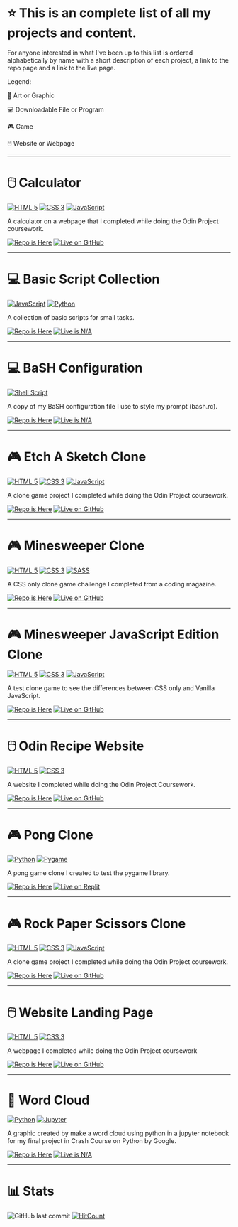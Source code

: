 # ⭐ This is an complete list of all my projects and content.
For anyone interested in what I've been up to this list is ordered alphabetically by name with a short description of each project, a link to the repo page and a link to the live page.

<p> Legend: </p>
<p> 🎨 Art or Graphic </p>
<p> 💻 Downloadable File or Program
<p> 🎮 Game </p> 
<p> 🖱️ Website or Webpage </p>

-----
# 🖱️ Calculator
<p> <a href="https://html.spec.whatwg.org/multipage/"><img src="https://user-images.githubusercontent.com/97799058/158913802-521c0f06-eb4c-4dae-9c55-83add8bc3fbd.svg" alt="HTML 5" ></a> <a href="https://www.w3.org/Style/CSS/"><img src="https://user-images.githubusercontent.com/97799058/158913813-308af941-f689-4c03-a26b-5401d9d284c7.svg" alt="CSS 3" ></a> <a href="https://developer.mozilla.org/en-US/docs/Web/JavaScript"><img src="https://user-images.githubusercontent.com/97799058/158913825-2ecfad34-7538-4fae-811e-e3bf030b7215.svg" alt="JavaScript" ></a> </p> 
<p> A calculator on a webpage that I completed while doing the Odin Project coursework. </p>
<p> <a href="https://github.com/RosaleeKnight/calculator"><img src="https://user-images.githubusercontent.com/97799058/159015154-6bf727a0-7878-4b78-8b87-63c541571fc4.svg" alt="Repo is Here" ></a> <a href="https://rosaleeknight.github.io/calculator/"><img src="https://user-images.githubusercontent.com/97799058/159016648-332bab72-96d4-4055-bb4d-5d8d94af82a1.svg" alt="Live on GitHub" ></a></p>

-----
# 💻 Basic Script Collection
<p> <a href="https://developer.mozilla.org/en-US/docs/Web/JavaScript"><img src="https://user-images.githubusercontent.com/97799058/158913825-2ecfad34-7538-4fae-811e-e3bf030b7215.svg" alt="JavaScript" ></a> <a href="https://www.python.org/"><img src="https://user-images.githubusercontent.com/97799058/158920021-b61c8c63-cc0e-4129-b864-56896112fdcc.svg" alt="Python" ></a> </p> 
<p> A collection of basic scripts for small tasks. </p>
<p> <a href="https://github.com/RosaleeKnight/basic-scripts-collection"><img src="https://user-images.githubusercontent.com/97799058/159015154-6bf727a0-7878-4b78-8b87-63c541571fc4.svg" alt="Repo is Here" ></a> <a href=""><img src="https://user-images.githubusercontent.com/97799058/159016259-5a2cc232-fa54-49a8-aa72-98bb96494c83.svg" alt="Live is N/A" ></a> </p>

 
-----
# 💻 BaSH Configuration
<p> <a href="https://www.gnu.org/software/bash/"><img src="https://user-images.githubusercontent.com/97799058/158920012-9abd2af8-728a-4462-8876-2054bf02a02b.svg" alt="Shell Script" ></a> </p> 
<p> A copy of my BaSH configuration file I use to style my prompt (bash.rc). </p>
<p> <a href="https://github.com/RosaleeKnight/bash-configuration"><img src="https://user-images.githubusercontent.com/97799058/159015154-6bf727a0-7878-4b78-8b87-63c541571fc4.svg" alt="Repo is Here" ></a> <a href=""><img src="https://user-images.githubusercontent.com/97799058/159016259-5a2cc232-fa54-49a8-aa72-98bb96494c83.svg" alt="Live is N/A" ></a></p>

-----
# 🎮 Etch A Sketch Clone
<p> <a href="https://html.spec.whatwg.org/multipage/"><img src="https://user-images.githubusercontent.com/97799058/158913802-521c0f06-eb4c-4dae-9c55-83add8bc3fbd.svg" alt="HTML 5" ></a> <a href="https://www.w3.org/Style/CSS/"><img src="https://user-images.githubusercontent.com/97799058/158913813-308af941-f689-4c03-a26b-5401d9d284c7.svg" alt="CSS 3" ></a> <a href="https://developer.mozilla.org/en-US/docs/Web/JavaScript"><img src="https://user-images.githubusercontent.com/97799058/158913825-2ecfad34-7538-4fae-811e-e3bf030b7215.svg" alt="JavaScript" ></a> </p> 
<p> A clone game project I completed while doing the Odin Project coursework. </p>
<p> <a href="https://github.com/RosaleeKnight/etch-a-sketch-clone"><img src="https://user-images.githubusercontent.com/97799058/159015154-6bf727a0-7878-4b78-8b87-63c541571fc4.svg" alt="Repo is Here" ></a> <a href="https://rosaleeknight.github.io/etch-a-sketch-clone/"><img src="https://user-images.githubusercontent.com/97799058/159016648-332bab72-96d4-4055-bb4d-5d8d94af82a1.svg" alt="Live on GitHub" ></a> </p>

-----
# 🎮 Minesweeper Clone
<p> <a href="https://html.spec.whatwg.org/multipage/"><img src="https://user-images.githubusercontent.com/97799058/158913802-521c0f06-eb4c-4dae-9c55-83add8bc3fbd.svg" alt="HTML 5" ></a> <a href="https://www.w3.org/Style/CSS/"><img src="https://user-images.githubusercontent.com/97799058/158913813-308af941-f689-4c03-a26b-5401d9d284c7.svg" alt="CSS 3" ></a> <a href="https://sass-lang.com/"><img src="https://user-images.githubusercontent.com/97799058/158920065-52f18001-3d1e-4ef1-a9ec-920fedc30815.svg" alt="SASS" ></a> </p> 
<p> A CSS only clone game challenge I completed from a coding magazine. </p>
<p> <a href="https://github.com/RosaleeKnight/minesweeper-clone"><img src="https://user-images.githubusercontent.com/97799058/159015154-6bf727a0-7878-4b78-8b87-63c541571fc4.svg" alt="Repo is Here" ></a> <a href="https://rosaleeknight.github.io/minesweeper-clone/"><img src="https://user-images.githubusercontent.com/97799058/159016648-332bab72-96d4-4055-bb4d-5d8d94af82a1.svg" alt="Live on GitHub" ></a> </p>

-----
# 🎮 Minesweeper JavaScript Edition Clone
<p> <a href="https://html.spec.whatwg.org/multipage/"><img src="https://user-images.githubusercontent.com/97799058/158913802-521c0f06-eb4c-4dae-9c55-83add8bc3fbd.svg" alt="HTML 5" ></a> <a href="https://www.w3.org/Style/CSS/"><img src="https://user-images.githubusercontent.com/97799058/158913813-308af941-f689-4c03-a26b-5401d9d284c7.svg" alt="CSS 3" ></a> <a href="https://developer.mozilla.org/en-US/docs/Web/JavaScript"><img src="https://user-images.githubusercontent.com/97799058/158913825-2ecfad34-7538-4fae-811e-e3bf030b7215.svg" alt="JavaScript" ></a> </p> 
<p> A test clone game to see the differences between CSS only and Vanilla JavaScript. </p>
<p> <a href="https://github.com/RosaleeKnight/minesweeper-javascript-clone"><img src="https://user-images.githubusercontent.com/97799058/159015154-6bf727a0-7878-4b78-8b87-63c541571fc4.svg" alt="Repo is Here" ></a> <a href="https://rosaleeknight.github.io/minesweeper-javascript-clone/"><img src="https://user-images.githubusercontent.com/97799058/159016648-332bab72-96d4-4055-bb4d-5d8d94af82a1.svg" alt="Live on GitHub" ></a> </p>

-----
# 🖱️ Odin Recipe Website
<p> <a href="https://html.spec.whatwg.org/multipage/"><img src="https://user-images.githubusercontent.com/97799058/158913802-521c0f06-eb4c-4dae-9c55-83add8bc3fbd.svg" alt="HTML 5" ></a> <a href="https://www.w3.org/Style/CSS/"><img src="https://user-images.githubusercontent.com/97799058/158913813-308af941-f689-4c03-a26b-5401d9d284c7.svg" alt="CSS 3" ></a> </p> 
<p> A website I completed while doing the Odin Project Coursework. </p>
<p> <a href="https://github.com/RosaleeKnight/odin-recipes"><img src="https://user-images.githubusercontent.com/97799058/159015154-6bf727a0-7878-4b78-8b87-63c541571fc4.svg" alt="Repo is Here" ></a> <a href="https://rosaleeknight.github.io/odin-recipes/"><img src="https://user-images.githubusercontent.com/97799058/159016648-332bab72-96d4-4055-bb4d-5d8d94af82a1.svg" alt="Live on GitHub" ></a> </p>

-----
# 🎮 Pong Clone
<p> <a href="https://www.python.org/"><img src="https://user-images.githubusercontent.com/97799058/158920021-b61c8c63-cc0e-4129-b864-56896112fdcc.svg" alt="Python" ></a> <a href="https://www.pygame.org/"><img src="https://user-images.githubusercontent.com/97799058/158928071-df3fed76-c90b-4a59-8f7d-62c9f0aad04f.svg" alt="Pygame" ></a> </p>
<p> A pong game clone I created to test the pygame library. </p>
<p> <a href="https://github.com/RosaleeKnight/pong-clone"><img src="https://user-images.githubusercontent.com/97799058/159015154-6bf727a0-7878-4b78-8b87-63c541571fc4.svg" alt="Repo is Here" ></a> <a href="https://replit.com/@RosaleeKnight/Pong-Clone?v=1"><img src="https://user-images.githubusercontent.com/97799058/159016197-3b6f0114-8157-4a9e-a92d-456519b920f9.svg" alt="Live on Replit" ></a> </p>

-----
# 🎮 Rock Paper Scissors Clone
<p> <a href="https://html.spec.whatwg.org/multipage/"><img src="https://user-images.githubusercontent.com/97799058/158913802-521c0f06-eb4c-4dae-9c55-83add8bc3fbd.svg" alt="HTML 5" ></a> <a href="https://www.w3.org/Style/CSS/"><img src="https://user-images.githubusercontent.com/97799058/158913813-308af941-f689-4c03-a26b-5401d9d284c7.svg" alt="CSS 3" ></a> <a href="https://developer.mozilla.org/en-US/docs/Web/JavaScript"><img src="https://user-images.githubusercontent.com/97799058/158913825-2ecfad34-7538-4fae-811e-e3bf030b7215.svg" alt="JavaScript" ></a> </p> 
<p> A clone game project I completed while doing the Odin Project coursework. </p>
<p> <a href="https://github.com/RosaleeKnight/rock-paper-scissors-clone"><img src="https://user-images.githubusercontent.com/97799058/159015154-6bf727a0-7878-4b78-8b87-63c541571fc4.svg" alt="Repo is Here" ></a> <a href="https://rosaleeknight.github.io/rock-paper-scissors-clone/"><img src="https://user-images.githubusercontent.com/97799058/159016648-332bab72-96d4-4055-bb4d-5d8d94af82a1.svg" alt="Live on GitHub" ></a> </p>

-----
# 🖱️ Website Landing Page
<p> <a href="https://html.spec.whatwg.org/multipage/"><img src="https://user-images.githubusercontent.com/97799058/158913802-521c0f06-eb4c-4dae-9c55-83add8bc3fbd.svg" alt="HTML 5" ></a> <a href="https://www.w3.org/Style/CSS/"><img src="https://user-images.githubusercontent.com/97799058/158913813-308af941-f689-4c03-a26b-5401d9d284c7.svg" alt="CSS 3" ></a> </p> 
<p> A webpage I completed while doing the Odin Project coursework </p>
<p> <a href="https://github.com/RosaleeKnight/landing-page"><img src="https://user-images.githubusercontent.com/97799058/159015154-6bf727a0-7878-4b78-8b87-63c541571fc4.svg" alt="Repo is Here" ></a> <a href="https://rosaleeknight.github.io/landing-page/"><img src="https://user-images.githubusercontent.com/97799058/159016648-332bab72-96d4-4055-bb4d-5d8d94af82a1.svg" alt="Live on GitHub" ></a> </p>

-----
# 🎨 Word Cloud
<p> <a href="https://www.python.org/"><img src="https://user-images.githubusercontent.com/97799058/158920021-b61c8c63-cc0e-4129-b864-56896112fdcc.svg" alt="Python" ></a> <a href="https://jupyter.org/"><img src="https://user-images.githubusercontent.com/97799058/158920056-6cc71ff7-1d94-4160-9c7e-0d8b3aef090c.svg" alt="Jupyter" ></a> </p>
<p> A graphic created by make a word cloud using python in a jupyter notebook for my final project in Crash Course on Python by Google. </p>
<p> <a href="https://github.com/RosaleeKnight/word-cloud"><img src="https://user-images.githubusercontent.com/97799058/159015154-6bf727a0-7878-4b78-8b87-63c541571fc4.svg" alt="Repo is Here" ></a> <a href=""><img src="https://user-images.githubusercontent.com/97799058/159016259-5a2cc232-fa54-49a8-aa72-98bb96494c83.svg" alt="Live is N/A" ></a> </p>

-----
# 📊 Stats
![GitHub last commit](https://img.shields.io/github/last-commit/RosaleeKnight/project-list)
[![HitCount](https://hits.dwyl.com/RosaleeKnight/project-list.svg?style=flat)](http://hits.dwyl.com/RosaleeKnight/project-list)
